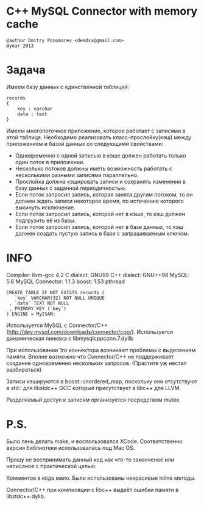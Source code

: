 C++ MySQL Connector with memory cache
=====================================

    @author Dmitry Ponomarev <demdxx@gmail.com>
    @year 2013

Задача
======

Имеем базу данных с единственной таблицей:

    records
    {
        key : varchar
        data : text
    }

Имеем многопоточное приложение, которое работает с записями в этой таблице.
Необходимо реализовать класс-прослойку(кэш) между приложением и базой данных со следующими свойствами:
 - Одновременно с одной записью в кэше должен работать только один поток в приложении.
 - Несколько потоков должны иметь возможность работать с несколькими разными записями параллельно.
 - Прослойка должна кэшировать записи и сохранять изменения в базу данных с заданной периодичностью.
 - Если поток запросил запись, которая занята другим потоком, то он должен ждать записи некоторое время, по истечению которого выкинуть исключение.
 - Если поток запросил запись, которой нет в кэше, то кэш должен подгрузить её из базы.
 - Если поток запросил запись, которой нет в базе данных, то кэш должен создать пустую запись в базе с запрашиваемым ключом.

INFO
====

Compiler: llvm-gcc 4.2
C dialect: GNU99
C++ dialect: GNU++98
MySQL: 5.6
MySQL Connector: 1.1.3
boost: 1.53
pthread

    CREATE TABLE IF NOT EXISTS records (
       `key` VARCHAR(32) NOT NULL UNIQUE
     , `data` TEXT NOT NULL
     , PRIMARY KEY (`key`)
    ) ENGINE = MyISAM;

Используется MySQL с Connector/C++ (http://dev.mysql.com/downloads/connector/cpp/). Используется динамическая линквка с libmysqlcppconn.7.dylib

При использовании 1го коннектора возникают проблемы с выделением памяти. Вполне возможно что Connector/C++ не поддерживает создание одновременно нескольких запросов. (Прастите уж нестал разбираться)

Записи кэшируются в boost::unordered_map, поскольку они отсутствуют в std:: для libstdc++ GCC который присутствует в libc++ для LLVM.

Разделяемый доступ к записям организуется посредством mutex.

P.S.
====

Было лень делать make, и воспользовался XCode. Соответственно версия библиотеки использовалась под Mac OS.

Прошу не воспринимать данный код как что-то законченое или написаное с практической целью.

Комментов в коде мало. Были использованы некрасивые inline методы.

Connector/C++ при компиляции с libc++ выдеёт ошибки памяти в libstdc++.dylib.

